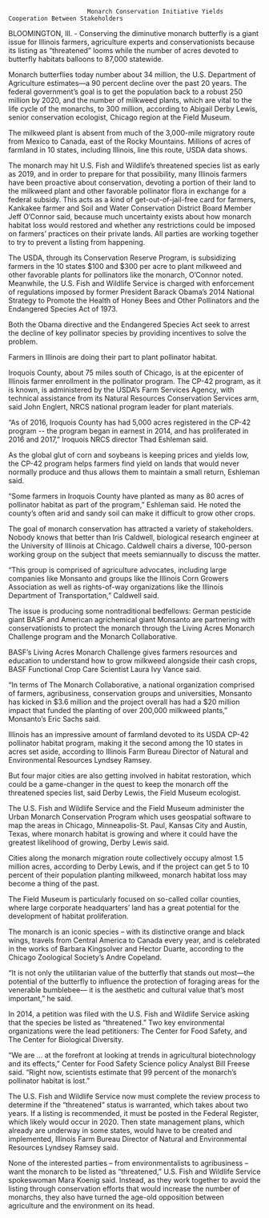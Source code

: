                           Monarch Conservation Initiative Yields Cooperation Between Stakeholders

BLOOMINGTON, Ill. - Conserving the diminutive monarch butterfly is a giant issue for Illinois farmers, agriculture experts and conservationists because its listing as “threatened” looms while the number of acres devoted to butterfly habitats balloons to 87,000 statewide. 

Monarch butterflies today number about 34 million, the U.S. Department of Agriculture estimates—a 90 percent decline over the past 20 years. The federal government’s goal is to get the population back to a robust 250 million by 2020, and the number of milkweed plants, which are vital to the life cycle of the monarchs,  to 300 million, according to Abigail Derby Lewis, senior conservation ecologist, Chicago region at the Field Museum. 

The milkweed plant is absent from much of the 3,000-mile migratory route from Mexico to Canada, east of the Rocky Mountains. Millions of acres of farmland in 10 states, including Illinois, line this route, USDA data shows. 

The monarch may hit U.S. Fish and Wildlife’s threatened species list as early as 2019, and in order to prepare for that possibility, many Illinois farmers have been proactive about conservation, devoting a portion of their land to the milkweed plant and other favorable pollinator flora in exchange for a federal subsidy. This acts as a kind of get-out-of-jail-free card for farmers, Kankakee farmer and Soil and Water Conservation District Board Member Jeff O’Connor said, because much uncertainty exists about how monarch habitat loss would restored and whether any restrictions could be imposed on farmers’ practices on their private lands. All parties are working together to try to prevent a listing from happening.

The USDA, through its Conservation Reserve Program, is subsidizing farmers in the 10 states  $100 and $300 per acre to plant milkweed and other favorable plants for pollinators like the monarch, O’Connor noted. Meanwhile, the U.S. Fish and Wildlife Service is charged with enforcement of regulations imposed by former President Barack Obama’s 2014 National Strategy to Promote the Health of Honey Bees and Other Pollinators and the Endangered Species Act of 1973.

Both the Obama directive and the Endangered Species Act seek to arrest the decline of key pollinator species by providing incentives to solve the problem.

Farmers in Illinois are doing their part to plant pollinator habitat. 

Iroquois County, about 75 miles south of Chicago, is at the epicenter of Illinois farmer enrollment in the pollinator program. The CP-42 program, as it is known, is administered by the USDA’s Farm Services Agency, with technical assistance from  its Natural Resources Conservation Services arm, said John Englert, NRCS national program leader for plant materials. 

“As of 2016, Iroquois County has had 5,000 acres registered in the CP-42 program -- the program began in earnest in 2014, and has proliferated in 2016 and 2017,” Iroquois NRCS director Thad Eshleman said.

As the global glut of corn and soybeans is keeping prices and yields low, the CP-42 program helps farmers find yield on lands that would never normally produce and thus allows them to maintain a small return, Eshleman said. 

“Some farmers in Iroquois County have planted as many as 80 acres of pollinator habitat as part of the program,” Eshleman said. He noted the county’s often arid and sandy soil can make it difficult to grow other crops.

The goal of monarch conservation has attracted a variety of stakeholders. Nobody knows that better than Iris Caldwell, biological research engineer at the University of Illinois at Chicago. Caldwell chairs a diverse, 100-person working group on the subject that meets semiannually to discuss the matter.

“This group is comprised of agriculture advocates, including large companies like Monsanto and groups like the Illinois Corn Growers Association as well as rights-of-way organizations like the Illinois Department of Transportation,” Caldwell said.

The issue is producing some nontraditional bedfellows: German pesticide giant BASF and American agrichemical giant Monsanto are partnering with conservationists to protect the monarch through the Living Acres Monarch Challenge program and the Monarch Collaborative. 

BASF’s Living Acres Monarch Challenge gives farmers resources and education to understand how to grow milkweed alongside their cash crops, BASF Functional Crop Care Scientist Laura Ivy Vance said.

“In terms of The Monarch Collaborative, a national organization comprised of farmers, agribusiness, conservation groups and universities, Monsanto has kicked in $3.6 million and the project overall has had a $20 million impact that funded the planting of over 200,000 milkweed plants,” Monsanto’s Eric Sachs said.

Illinois has an impressive amount of farmland devoted to its USDA CP-42 pollinator habitat program, making it the second among the 10 states in acres set aside,  according to Illinois Farm Bureau Director of Natural and Environmental Resources Lyndsey Ramsey.

But four major cities are also getting involved in habitat restoration, which could be a game-changer in the quest to keep the monarch off the threatened species list, said Derby Lewis, the Field Museum ecologist. 

The U.S. Fish and Wildlife Service and the Field Museum administer the Urban Monarch Conservation Program which uses geospatial software to map the areas in Chicago, Minneapolis-St. Paul, Kansas City and Austin, Texas, where monarch habitat is growing and where it could have the greatest likelihood of growing, Derby Lewis said. 

Cities along the monarch migration route collectively occupy almost 1.5 million acres, according to Derby Lewis, and if the project can get 5 to 10 percent of their  population planting milkweed, monarch habitat loss may become a thing of the past. 

The Field Museum is particularly focused on so-called collar counties, where large corporate headquarters’ land has a great potential for the development of habitat proliferation.

The monarch is an iconic species – with its distinctive orange and black wings, travels from Central America to Canada every year, and is celebrated in the works of Barbara Kingsolver and Hector Duarte, according to the Chicago Zoological Society’s Andre Copeland. 

“It is not only the utilitarian value of the butterfly that stands out most—the potential of the butterfly to influence the protection of foraging areas for the venerable bumblebee— it is the aesthetic and cultural value that’s most important,” he said. 

In 2014, a petition was filed with the U.S. Fish and Wildlife Service asking that the species be listed as “threatened.”  Two key environmental organizations were the lead petitioners: The Center for Food Safety, and The Center for Biological Diversity. 

“We are … at the forefront at looking at trends in agricultural biotechnology and its effects,” Center for Food Safety Science policy Analyst Bill Freese said. “Right now, scientists estimate that 99 percent of the monarch’s pollinator habitat is lost.”

The U.S. Fish and Wildlife Service now must complete the review process to determine if the “threatened” status is warranted, which takes about two years. If a listing is recommended, it must be posted in the Federal Register, which likely would occur in 2020. Then state management plans, which already are underway in some states, would have to be created and implemented, Illinois Farm Bureau Director of Natural and Environmental Resources Lyndsey Ramsey said. 

None of the interested parties – from environmentalists to agribusiness – want the  monarch to be listed as “threatened,” U.S. Fish and Wildlife Service spokeswoman Mara Koenig said. Instead, as they work together to avoid the listing through conservation efforts that would increase the number of monarchs, they also have turned the age-old opposition between agriculture and the environment on its head.

